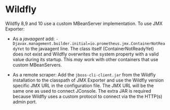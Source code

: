 # Wildfly

Wildfly 8,9 and 10 use a custom MBeanServer implementation. To use JMX Exporter:

* As a _javaagent_ add:
`-Djavax.management.builder.initial=io.prometheus.jmx.ContainerNotReadyYet` to the javaagent line.
The class itself (ContainerNotReadyYet) does not exist and Wildfly overwrites the system property with a valid value during its startup. This *may* work with
other containers that use custom MBeanServers.

* As a remote scraper:
Add the `jboss-cli-client.jar` from the Wildfly installation to the classpath of JMX Exporter and use the Wildfly version specific JMX URL in the configuration file.
The JMX URL will be the same one as used to connect JConsole. The extra JAR is required because Wildfly uses a custom protocol to connect via the the HTTP(s) admin port.

